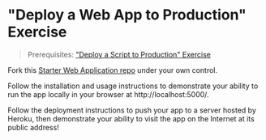 # "Deploy a Web App to Production" Exercise

> Prerequisites: ["Deploy a Script to Production" Exercise](/notes/heroku.md)

Fork this [Starter Web Application repo](https://github.com/prof-rossetti/web-app-starter-flask) under your own control.

Follow the installation and usage instructions to demonstrate your ability to run the app locally in your browser at http://localhost:5000/.

Follow the deployment instructions to push your app to a server hosted by Heroku, then demonstrate your ability to visit the app on the Internet at its public address!
